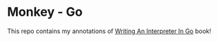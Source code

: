 # Monkey - Go

This repo contains my annotations of [Writing An Interpreter In Go](https://interpreterbook.com) book!

